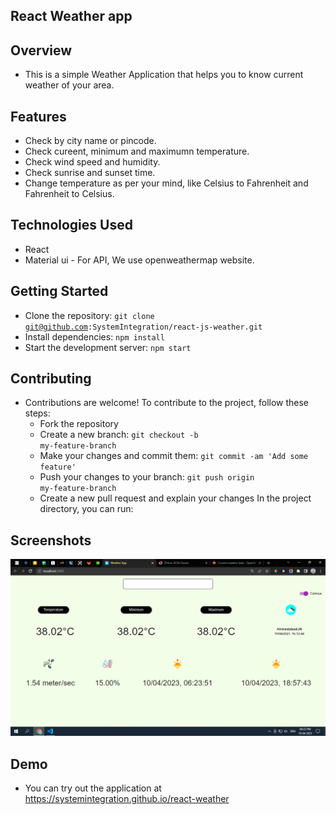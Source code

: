 ## React Weather app

## Overview
  - This is a simple Weather Application that helps you to know current weather of your area.

## Features
  - Check by city name or pincode.
  - Check cureent, minimum and maximumn temperature.
  - Check wind speed and humidity.
  - Check sunrise and sunset time.
  - Change temperature as per your mind, like Celsius to Fahrenheit and Fahrenheit to Celsius.

## Technologies Used
  - React
  - Material ui
          - For API, We use openweathermap website.


## Getting Started
  - Clone the repository: <code>git clone git@github.com:SystemIntegration/react-js-weather.git</code>
  - Install dependencies: <code>npm install</code>
  - Start the development server: <code>npm start</code>

## Contributing
  - Contributions are welcome! To contribute to the project, follow these steps:
    - Fork the repository
    - Create a new branch: <code>git checkout -b my-feature-branch</code>
    - Make your changes and commit them: <code>git commit -am 'Add some feature'</code>
    - Push your changes to your branch: <code>git push origin my-feature-branch</code>
    - Create a new pull request and explain your changes
In the project directory, you can run:

## Screenshots
![image.png](./image.png)

## Demo
   - You can try out the application at <a href="https://systemintegration.github.io/react-weather">https://systemintegration.github.io/react-weather</a>
